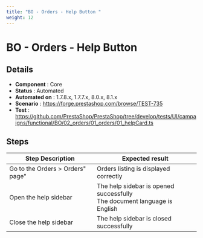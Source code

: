 ```yaml
---
title: "BO - Orders - Help Button "
weight: 12
---
```


# BO - Orders - Help Button 
## Details
* **Component** : Core
* **Status** : Automated
* **Automated on** : 1.7.8.x, 1.7.7.x, 8.0.x, 8.1.x
* **Scenario** : https://forge.prestashop.com/browse/TEST-735
* **Test** : https://github.com/PrestaShop/PrestaShop/tree/develop/tests/UI/campaigns/functional/BO/02_orders/01_orders/01_helpCard.ts

## Steps
| Step Description | Expected result |
| ----- | ----- |
| Go to the Orders > Orders" page" | Orders listing is displayed correctly |
| Open the help sidebar | The help sidebar is opened successfully<br>The document language is English |
| Close the help sidebar | The help sidebar is closed successfully |
